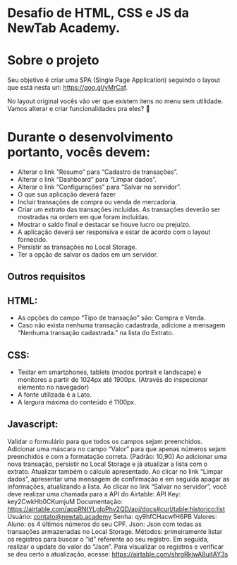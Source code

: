 <h1>Desafio de HTML, CSS e JS da NewTab Academy.</h1>

# Sobre o projeto
Seu objetivo é criar uma SPA (Single Page Application) seguindo o layout que está nesta url: https://goo.gl/yMrCaf.

No layout original vocês vão ver que existem itens no menu sem utilidade. Vamos alterar e criar funcionalidades pra eles? 🙂

# Durante o desenvolvimento portanto, vocês devem:

<ul>
  <li>Alterar o link “Resumo” para “Cadastro de transações”.</li>
  <li>Alterar o link “Dashboard” para “Limpar dados”.</li>
  <li>Alterar o link “Configurações” para “Salvar no servidor”.</li>
  <li>O que sua aplicação deverá fazer</li>
  <li>Incluir transações de compra ou venda de mercadoria.</li>
  <li>Criar um extrato das transações incluídas. As transações deverão ser mostradas na ordem em que foram incluídas.</li>
  <li>Mostrar o saldo final e destacar se houve lucro ou prejuízo.</li>
  <li>A aplicação deverá ser responsiva e estar de acordo com o layout fornecido.</li>
  <li>Persistir as transações no Local Storage.</li>
  <li>Ter a opção de salvar os dados em um servidor.</li>
</ul>

<h2> Outros requisitos </h2>

<h2> HTML: </h2>

<ul>
  <li> As opções do campo “Tipo de transação” são: Compra e Venda. </li>
  <li> Caso não exista nenhuma transação cadastrada, adicione a mensagem “Nenhuma transação cadastrada.” na lista do Extrato. </li>
</ul>

<h2> CSS: </h2>

<ul>
<li> Testar em smartphones, tablets (modos portrait e landscape) e monitores a partir de 1024px até 1900px. (Através do inspecionar elemento no navegador)</li>
<li> A fonte utilizada é a Lato.</li>
<li> A largura máxima do conteúdo é 1100px.</li>
</ul>
  
<h2> Javascript: </h2>

Validar o formulário para que todos os campos sejam preenchidos.
Adicionar uma máscara no campo “Valor” para que apenas números sejam preenchidos e com a formatação correta. (Padrão: 10,90)
Ao adicionar uma nova transação, persistir no Local Storage e já atualizar a lista com o extrato. Atualizar também o cálculo apresentado.
Ao clicar no link “Limpar dados”, apresentar uma mensagem de confirmação e em seguida apagar as informações, atualizando a lista.
Ao clicar no link “Salvar no servidor”, você deve realizar uma chamada para a API do Airtable:
API Key: key2CwkHb0CKumjuM
Documentação: https://airtable.com/appRNtYLglpPhv2QD/api/docs#curl/table:historico:list
Usuário: contato@newtab.academy
Senha: qy9hfCHacwfH6PB
Valores:
Aluno: os 4 últimos números do seu CPF.
Json: Json com todas as transações armazenadas no Local Storage.
Métodos: primeiramente listar os registros para buscar o “id” referente ao seu registro. Em seguida, realizar o update do valor do “Json”.
Para visualizar os registros e verificar se deu certo a atualização, acesse: https://airtable.com/shrgRkjwA8uitAY3s
